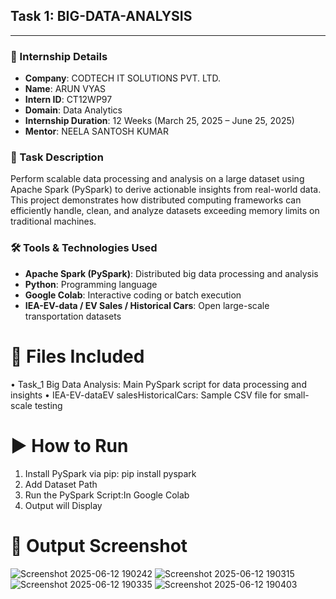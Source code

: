 ## Task 1: BIG-DATA-ANALYSIS

---

### 🏢 Internship Details

- **Company**: CODTECH IT SOLUTIONS PVT. LTD.  
- **Name**: ARUN VYAS  
- **Intern ID**: CT12WP97  
- **Domain**: Data Analytics  
- **Internship Duration**: 12 Weeks (March 25, 2025 – June 25, 2025)  
- **Mentor**: NEELA SANTOSH KUMAR  

### 📝 Task Description

Perform scalable data processing and analysis on a large dataset using Apache Spark (PySpark) to derive actionable insights from real-world data.  
This project demonstrates how distributed computing frameworks can efficiently handle, clean, and analyze datasets exceeding memory limits on traditional machines.

### 🛠️ Tools & Technologies Used

- **Apache Spark (PySpark)**: Distributed big data processing and analysis  
- **Python**: Programming language  
- **Google Colab**: Interactive coding or batch execution  
- **IEA-EV-data / EV Sales / Historical Cars**: Open large-scale transportation datasets

# 📂 Files Included
•	Task_1 Big Data Analysis: Main PySpark script for data processing and insights
•	IEA-EV-dataEV salesHistoricalCars: Sample CSV file for small-scale testing

# ▶️ How to Run
1. Install PySpark via pip: pip install pyspark
2. Add Dataset Path
3. Run the PySpark Script:In Google Colab
4. Output will Display

# 📸 Output Screenshot
![Screenshot 2025-06-12 190242](https://github.com/user-attachments/assets/71f396e5-d1e1-4d9e-9ed0-106326ec88b0)
![Screenshot 2025-06-12 190315](https://github.com/user-attachments/assets/8e252424-f0c1-4394-8e8d-96bbaf1395db)
![Screenshot 2025-06-12 190335](https://github.com/user-attachments/assets/9037b878-1066-428e-b555-787507374da1)
![Screenshot 2025-06-12 190403](https://github.com/user-attachments/assets/5676dd38-5824-4ba9-b941-42bb2d014949)




